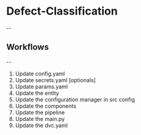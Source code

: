 # Defect-Classification
--
## Workflows
--
1. Update config.yaml
2. Update secrets.yaml [optionals]
3. Update params.yaml
4. Update the entity
5. Update the configuration manager in src config
6. Update the components
7. Update the pipeline
8. Update the main.py
9. Update the dvc.yaml